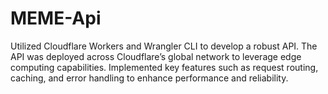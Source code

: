 # MEME-Api
Utilized Cloudflare Workers and Wrangler CLI to develop a robust API. The API was deployed across Cloudflare’s global network to leverage edge computing capabilities. Implemented key features such as request routing, caching, and error handling to enhance performance and reliability.
